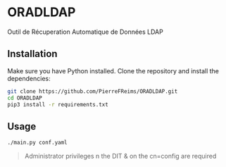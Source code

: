 # ORADLDAP
Outil de Récuperation Automatique de Données LDAP

## Installation

Make sure you have Python installed. Clone the repository and install the dependencies:

```bash
git clone https://github.com/PierreFReims/ORADLDAP.git
cd ORADLDAP
pip3 install -r requirements.txt
```

## Usage

```bash
./main.py conf.yaml
```

>Administrator privileges n the DIT & on the cn=config are required 